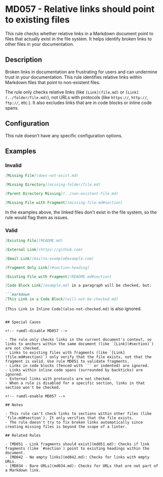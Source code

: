 # MD057 - Relative links should point to existing files

This rule checks whether relative links in a Markdown document point to files that actually exist in the file system. It helps identify broken links to other files in your documentation.

## Description

Broken links in documentation are frustrating for users and can undermine trust in your documentation. This rule identifies relative links within Markdown files that point to non-existent files.

The rule only checks relative links (like `[Link](file.md)` or `[Link](../folder/file.md)`), not URLs with protocols (like `https://`, `http://`, `ftp://`, etc.). It also excludes links that are in code blocks or inline code spans.

## Configuration

This rule doesn't have any specific configuration options.

## Examples

<!-- rumdl-disable MD057 -->

### Invalid

```markdown
[Missing File](does-not-exist.md)

[Missing Directory](missing-folder/file.md)

[Parent Directory Missing](../non-existent-file.md)

[Missing File with Fragment](missing-file.md#section)
```

In the examples above, the linked files don't exist in the file system, so the rule would flag them as issues.

### Valid

```markdown
[Existing File](README.md)

[External Link](https://github.com)

[Email Link](mailto:example@example.com)

[Fragment Only Link](#section-heading)

[Existing File with Fragment](README.md#section)

[Code Block Link](example.md) in a paragraph will be checked, but:

```markdown
[This Link in a Code Block](will-not-be-checked.md)
```

`[This Link in Inline Code](also-not-checked.md)` is also ignored.
```

## Special Cases

<!-- rumdl-disable MD057 -->

- The rule only checks links in the current document's context, so links to anchors within the same document (like `[Link](#section)`) are not checked.
- Links to existing files with fragments (like `[Link](file.md#section)`) only verify that the file exists, not that the fragment is valid. Use rule MD051 to validate fragments.
- Links in code blocks (fenced with ``` or indented) are ignored.
- Links within inline code spans (surrounded by backticks) are ignored.
- External links with protocols are not checked.
- When a rule is disabled for a specific section, links in that section won't be checked.

<!-- rumdl-enable MD057 -->

## Notes

- This rule can't check links to sections within other files (like `file.md#section`). It only verifies that the file exists.
- The rule doesn't try to fix broken links automatically since creating missing files is beyond the scope of a linter.

## Related Rules

- [MD051 - Link fragments should exist](md051.md): Checks if link fragments (like `#section`) point to existing headings within the document.
- [MD042 - No empty links](md042.md): Checks for links with empty URLs.
- [MD034 - Bare URLs](md034.md): Checks for URLs that are not part of a Markdown link.